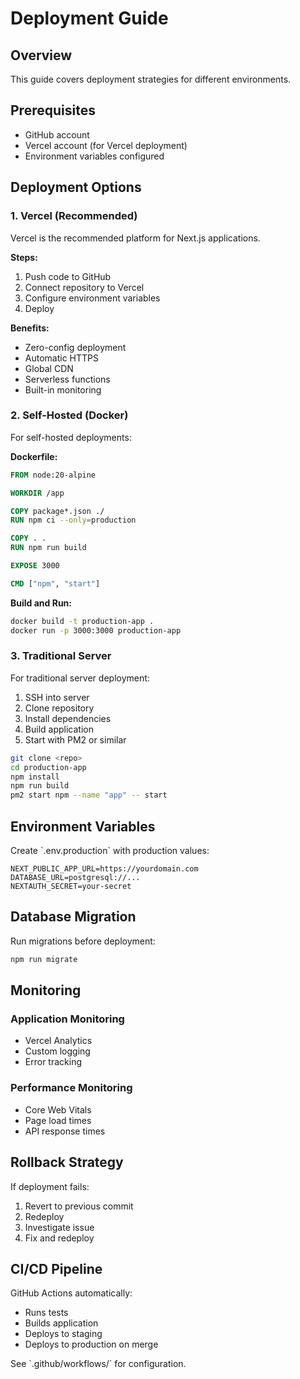 # Deployment Guide

## Overview

This guide covers deployment strategies for different environments.

## Prerequisites

- GitHub account
- Vercel account (for Vercel deployment)
- Environment variables configured

## Deployment Options

### 1. Vercel (Recommended)

Vercel is the recommended platform for Next.js applications.

**Steps:**

1. Push code to GitHub
2. Connect repository to Vercel
3. Configure environment variables
4. Deploy

**Benefits:**

- Zero-config deployment
- Automatic HTTPS
- Global CDN
- Serverless functions
- Built-in monitoring

### 2. Self-Hosted (Docker)

For self-hosted deployments:

**Dockerfile:**

```dockerfile
FROM node:20-alpine

WORKDIR /app

COPY package*.json ./
RUN npm ci --only=production

COPY . .
RUN npm run build

EXPOSE 3000

CMD ["npm", "start"]
```

**Build and Run:**

```bash
docker build -t production-app .
docker run -p 3000:3000 production-app
```

### 3. Traditional Server

For traditional server deployment:

1. SSH into server
2. Clone repository
3. Install dependencies
4. Build application
5. Start with PM2 or similar

```bash
git clone <repo>
cd production-app
npm install
npm run build
pm2 start npm --name "app" -- start
```

## Environment Variables

Create \`.env.production\` with production values:

```
NEXT_PUBLIC_APP_URL=https://yourdomain.com
DATABASE_URL=postgresql://...
NEXTAUTH_SECRET=your-secret
```

## Database Migration

Run migrations before deployment:

```bash
npm run migrate
```

## Monitoring

### Application Monitoring

- Vercel Analytics
- Custom logging
- Error tracking

### Performance Monitoring

- Core Web Vitals
- Page load times
- API response times

## Rollback Strategy

If deployment fails:

1. Revert to previous commit
2. Redeploy
3. Investigate issue
4. Fix and redeploy

## CI/CD Pipeline

GitHub Actions automatically:

- Runs tests
- Builds application
- Deploys to staging
- Deploys to production on merge

See \`.github/workflows/\` for configuration.
